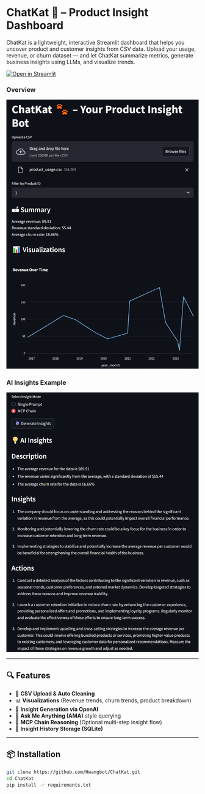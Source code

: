 # ChatKat 🐾 – Product Insight Dashboard

ChatKat is a lightweight, interactive Streamlit dashboard that helps you uncover product and customer insights from CSV data. Upload your usage, revenue, or churn dataset — and let ChatKat summarize metrics, generate business insights using LLMs, and visualize trends.

[![Open in Streamlit](https://static.streamlit.io/badges/streamlit_badge_black_white.svg)](https://chatkat.streamlit.app)

### Overview
![ChatKat Dashboard - Overview](chatkat-dashboard-1.png)

### AI Insights Example
![ChatKat Dashboard - Insights](chatkat-dashboard-2.png)

---

## 🔍 Features

- 📄 **CSV Upload & Auto Cleaning**
- 📊 **Visualizations** (Revenue trends, churn trends, product breakdown)
- 🤖 **Insight Generation via OpenAI**
- 🧠 **Ask Me Anything (AMA)** style querying
- 🧵 **MCP Chain Reasoning** (Optional multi-step insight flow)
- 💾 **Insight History Storage (SQLite)**

---

## 📦 Installation

```bash
git clone https://github.com/Hwangbot/ChatKat.git
cd ChatKat
pip install -r requirements.txt

